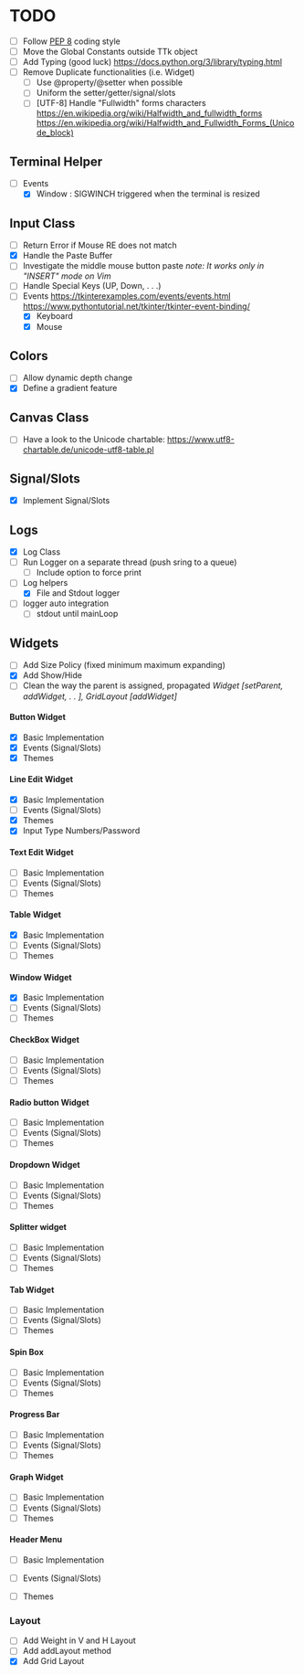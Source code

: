 # TODO
- [ ] Follow [PEP 8](https://www.python.org/dev/peps/pep-0008/) coding style
- [ ] Move the Global Constants outside TTk object
- [ ] Add Typing (good luck) https://docs.python.org/3/library/typing.html
- [ ] Remove Duplicate functionalities (i.e. Widget)
  - [ ] Use @property/@setter when possible
  - [ ] Uniform the setter/getter/signal/slots
  - [ ] [UTF-8] Handle "Fullwidth" forms characters
        https://en.wikipedia.org/wiki/Halfwidth_and_fullwidth_forms
        https://en.wikipedia.org/wiki/Halfwidth_and_Fullwidth_Forms_(Unicode_block)

## Terminal Helper
- [ ] Events
  - [x] Window : SIGWINCH triggered when the terminal is resized

## Input Class
- [ ] Return Error if Mouse RE does not match
- [x] Handle the Paste Buffer
- [ ] Investigate the middle mouse button paste
  *note: It works only in "INSERT" mode on Vim*
- [ ] Handle Special Keys (UP, Down, . . .)
- [ ] Events
  https://tkinterexamples.com/events/events.html
  https://www.pythontutorial.net/tkinter/tkinter-event-binding/
  - [x] Keyboard
  - [x] Mouse

## Colors
- [ ] Allow dynamic depth change
- [x] Define a gradient feature
## Canvas Class
- [ ] Have a look to the Unicode chartable: https://www.utf8-chartable.de/unicode-utf8-table.pl

## Signal/Slots
- [x] Implement Signal/Slots

## Logs
- [x] Log Class
- [ ] Run Logger on a separate thread (push sring to a queue)
  - [ ] Include option to force print
- [ ] Log helpers
  - [x] File and Stdout logger
- [ ] logger auto integration
  - [ ] stdout until mainLoop

## Widgets
- [ ] Add Size Policy (fixed minimum maximum expanding)
- [x] Add Show/Hide
- [ ] Clean the way the parent is assigned, propagated
      *Widget \[setParent, addWidget, . . ], GridLayout \[addWidget]*
#### Button Widget
 - [x] Basic Implementation
 - [x] Events (Signal/Slots)
 - [x] Themes
#### Line Edit Widget
 - [x] Basic Implementation
 - [ ] Events (Signal/Slots)
 - [x] Themes
 - [x] Input Type Numbers/Password
#### Text Edit Widget
 - [ ] Basic Implementation
 - [ ] Events (Signal/Slots)
 - [ ] Themes
 #### Table Widget
 - [x] Basic Implementation
 - [ ] Events (Signal/Slots)
 - [ ] Themes
 #### Window Widget
 - [x] Basic Implementation
 - [ ] Events (Signal/Slots)
 - [ ] Themes
 #### CheckBox Widget
 - [ ] Basic Implementation
 - [ ] Events (Signal/Slots)
 - [ ] Themes
#### Radio button Widget
 - [ ] Basic Implementation
 - [ ] Events (Signal/Slots)
 - [ ] Themes
#### Dropdown Widget
 - [ ] Basic Implementation
 - [ ] Events (Signal/Slots)
 - [ ] Themes
#### Splitter widget
 - [ ] Basic Implementation
 - [ ] Events (Signal/Slots)
 - [ ] Themes
#### Tab Widget
 - [ ] Basic Implementation
 - [ ] Events (Signal/Slots)
 - [ ] Themes
#### Spin Box
 - [ ] Basic Implementation
 - [ ] Events (Signal/Slots)
 - [ ] Themes
#### Progress Bar
 - [ ] Basic Implementation
 - [ ] Events (Signal/Slots)
 - [ ] Themes
#### Graph Widget
 - [ ] Basic Implementation
 - [ ] Events (Signal/Slots)
 - [ ] Themes
#### Header Menu
 - [ ] Basic Implementation
 - [ ] Events (Signal/Slots)
 - [ ] Themes


### Layout
- [ ] Add Weight in V and H Layout
- [ ] Add addLayout method
- [x] Add Grid Layout